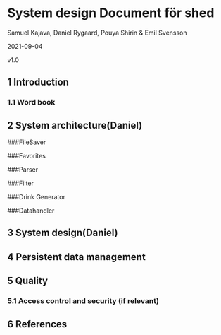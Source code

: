 # System design Document för shed

Samuel Kajava, Daniel Rygaard, Pouya Shirin & Emil Svensson

2021-09-04

v1.0

## 1 Introduction

### 1.1 Word book

## 2 System architecture(Daniel)

###FileSaver

###Favorites


###Parser

###Filter

###Drink Generator


###Datahandler


## 3 System design(Daniel)

## 4 Persistent data management

## 5 Quality

### 5.1 Access control and security (if relevant)

## 6 References